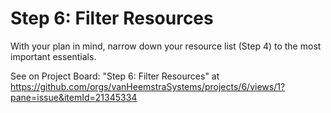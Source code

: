 # Step 6: Filter Resources

With your plan in mind, narrow down your resource list (Step 4) to the most important essentials.

See on Project Board: "Step 6: Filter Resources" at https://github.com/orgs/vanHeemstraSystems/projects/6/views/1?pane=issue&itemId=21345334
